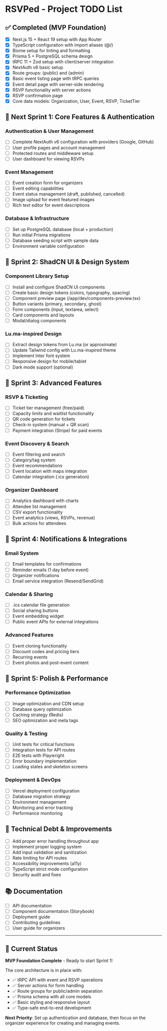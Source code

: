 # RSVPed - Project TODO List

## ✅ Completed (MVP Foundation)

- [x] Next.js 15 + React 19 setup with App Router
- [x] TypeScript configuration with import aliases (@/)
- [x] Biome setup for linting and formatting
- [x] Prisma 5 + PostgreSQL schema design
- [x] tRPC 11 + Zod setup with client/server integration
- [x] NextAuth v6 basic setup
- [x] Route groups: (public) and (admin)
- [x] Basic event listing page with tRPC queries
- [x] Event detail page with server-side rendering
- [x] RSVP functionality with server actions
- [x] RSVP confirmation page
- [x] Core data models: Organization, User, Event, RSVP, TicketTier

## 🎯 Next Sprint 1: Core Features & Authentication

### Authentication & User Management

- [ ] Complete NextAuth v6 configuration with providers (Google, GitHub)
- [ ] User profile pages and account management
- [ ] Protected routes and middleware setup
- [ ] User dashboard for viewing RSVPs

### Event Management

- [ ] Event creation form for organizers
- [ ] Event editing capabilities
- [ ] Event status management (draft, published, cancelled)
- [ ] Image upload for event featured images
- [ ] Rich text editor for event descriptions

### Database & Infrastructure

- [ ] Set up PostgreSQL database (local + production)
- [ ] Run initial Prisma migrations
- [ ] Database seeding script with sample data
- [ ] Environment variable configuration

## 🎯 Sprint 2: ShadCN UI & Design System

### Component Library Setup

- [ ] Install and configure ShadCN UI components
- [ ] Create basic design tokens (colors, typography, spacing)
- [ ] Component preview page (/app/dev/components-preview.tsx)
- [ ] Button variants (primary, secondary, ghost)
- [ ] Form components (input, textarea, select)
- [ ] Card components and layouts
- [ ] Modal/dialog components

### Lu.ma-inspired Design

- [ ] Extract design tokens from Lu.ma (or approximate)
- [ ] Update Tailwind config with Lu.ma-inspired theme
- [ ] Implement Inter font system
- [ ] Responsive design for mobile/tablet
- [ ] Dark mode support (optional)

## 🎯 Sprint 3: Advanced Features

### RSVP & Ticketing

- [ ] Ticket tier management (free/paid)
- [ ] Capacity limits and waitlist functionality
- [ ] QR code generation for tickets
- [ ] Check-in system (manual + QR scan)
- [ ] Payment integration (Stripe) for paid events

### Event Discovery & Search

- [ ] Event filtering and search
- [ ] Category/tag system
- [ ] Event recommendations
- [ ] Event location with maps integration
- [ ] Calendar integration (.ics generation)

### Organizer Dashboard

- [ ] Analytics dashboard with charts
- [ ] Attendee list management
- [ ] CSV export functionality
- [ ] Event analytics (views, RSVPs, revenue)
- [ ] Bulk actions for attendees

## 🎯 Sprint 4: Notifications & Integrations

### Email System

- [ ] Email templates for confirmations
- [ ] Reminder emails (1 day before event)
- [ ] Organizer notifications
- [ ] Email service integration (Resend/SendGrid)

### Calendar & Sharing

- [ ] .ics calendar file generation
- [ ] Social sharing buttons
- [ ] Event embedding widget
- [ ] Public event APIs for external integrations

### Advanced Features

- [ ] Event cloning functionality
- [ ] Discount codes and pricing tiers
- [ ] Recurring events
- [ ] Event photos and post-event content

## 🎯 Sprint 5: Polish & Performance

### Performance Optimization

- [ ] Image optimization and CDN setup
- [ ] Database query optimization
- [ ] Caching strategy (Redis)
- [ ] SEO optimization and meta tags

### Quality & Testing

- [ ] Unit tests for critical functions
- [ ] Integration tests for API routes
- [ ] E2E tests with Playwright
- [ ] Error boundary implementation
- [ ] Loading states and skeleton screens

### Deployment & DevOps

- [ ] Vercel deployment configuration
- [ ] Database migration strategy
- [ ] Environment management
- [ ] Monitoring and error tracking
- [ ] Performance monitoring

## 🔧 Technical Debt & Improvements

- [ ] Add proper error handling throughout app
- [ ] Implement proper logging system
- [ ] Add input validation and sanitization
- [ ] Rate limiting for API routes
- [ ] Accessibility improvements (a11y)
- [ ] TypeScript strict mode configuration
- [ ] Security audit and fixes

## 📚 Documentation

- [ ] API documentation
- [ ] Component documentation (Storybook)
- [ ] Deployment guide
- [ ] Contributing guidelines
- [ ] User guide for organizers

---

## 🚀 Current Status

**MVP Foundation Complete** - Ready to start Sprint 1!

The core architecture is in place with:

- ✅ tRPC API with event and RSVP operations
- ✅ Server actions for form handling
- ✅ Route groups for public/admin separation
- ✅ Prisma schema with all core models
- ✅ Basic styling and responsive layout
- ✅ Type-safe end-to-end development

**Next Priority**: Set up authentication and database, then focus on the organizer experience for creating and managing events.
